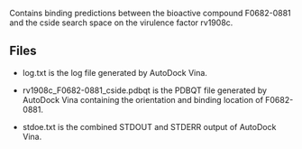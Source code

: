 Contains binding predictions between the bioactive compound F0682-0881 and the cside search space on the virulence factor rv1908c.

## Files

- log.txt is the log file generated by AutoDock Vina.

- rv1908c_F0682-0881_cside.pdbqt is the PDBQT file generated by AutoDock Vina containing the orientation and binding location of F0682-0881.

- stdoe.txt is the combined STDOUT and STDERR output of AutoDock Vina.

